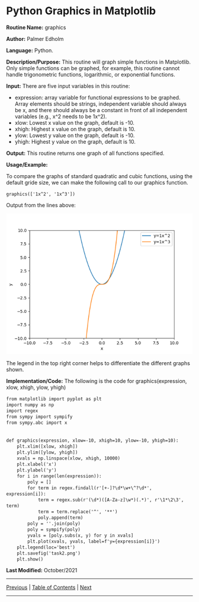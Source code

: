 # Python Graphics in Matplotlib

**Routine Name:** graphics

**Author:** Palmer Edholm

**Language:** Python.

**Description/Purpose:** This routine will graph simple functions in Matplotlib. Only simple functions can be graphed, for example, this routine cannot handle trigonometric functions, logarithmic, or exponential functions.

**Input:** There are five input variables in this routine:

* expression: array variable for functional expressions to be graphed. Array elements should be strings, independent variable should always be x, and there should always be a constant in front of all independent variables (e.g., x^2 needs to be 1x^2).
* xlow: Lowest x value on the graph, default is -10.
* xhigh: Highest x value on the graph, default is 10.
* ylow: Lowest y value on the graph, default is -10.
* yhigh: Highest y value on the graph, default is 10.

**Output:** This routine returns one graph of all functions specified.

**Usage/Example:**

To compare the graphs of standard quadratic and cubic functions, using the default gride size, we can make the following call to our graphics function.
```
graphics(['1x^2', '1x^3'])
```
Output from the lines above:

![alt text](task2.png)

The legend in the top right corner helps to differentiate the different graphs shown.

**Implementation/Code:** The following is the code for graphics(expression, xlow, xhigh, ylow, yhigh)
```
from matplotlib import pyplot as plt
import numpy as np
import regex
from sympy import sympify
from sympy.abc import x


def graphics(expression, xlow=-10, xhigh=10, ylow=-10, yhigh=10):
    plt.xlim([xlow, xhigh])
    plt.ylim([ylow, yhigh])
    xvals = np.linspace(xlow, xhigh, 10000)
    plt.xlabel('x')
    plt.ylabel('y')
    for i in range(len(expression)):
        poly = []
        for term in regex.findall(r'[+-]?\d*\w+\^?\d*', expression[i]):
            term = regex.sub(r'(\d*)([A-Za-z]\w*)(.*)', r'\1*\2\3', term)
            term = term.replace('^', '**')
            poly.append(term)
        poly = ''.join(poly)
        poly = sympify(poly)
        yvals = [poly.subs(x, y) for y in xvals]
        plt.plot(xvals, yvals, label=f'y={expression[i]}')
    plt.legend(loc='best')
    plt.savefig('task2.png')
    plt.show()
```
**Last Modified:** October/2021

<hr>

[Previous](relerror.md)
| [Table of Contents](toc/manual_toc.md)
| [Next]()

<hr>
